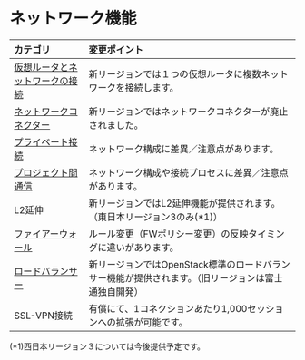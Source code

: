 # ネットワーク機能

| カテゴリ                                             | 変更ポイント                                                                                        |
|:-----------------------------------------------------|:----------------------------------------------------------------------------------------------------|
| [仮想ルータとネットワークの接続](vrouter-network.md) | 新リージョンでは１つの仮想ルータに複数ネットワークを接続します。                                    |
| [ネットワークコネクター](networkconnector.md)        | 新リージョンではネットワークコネクターが廃止されました。                                            |
| [プライベート接続](privateconnection.md)             | ネットワーク構成に差異／注意点があります。                                                          |
| [プロジェクト間通信](projectconnection.md)           | ネットワーク構成や接続プロセスに差異／注意点があります。                                            |
| L2延伸                                               | 新リージョンではL2延伸機能が提供されます。（東日本リージョン3のみ(*1)）                             |
| [ファイアーウォール](fwaas.md)                       | ルール変更（FWポリシー変更）の反映タイミングに違いがあります。                                      |
| [ロードバランサー](lbaas.md)                         | 新リージョンではOpenStack標準のロードバランサー機能が提供されます。（旧リージョンは富士通独自開発） |
| SSL-VPN接続                                          | 有償にて、1コネクションあたり1,000セッションへの拡張が可能です。                                    |

(*1)西日本リージョン３については今後提供予定です。
